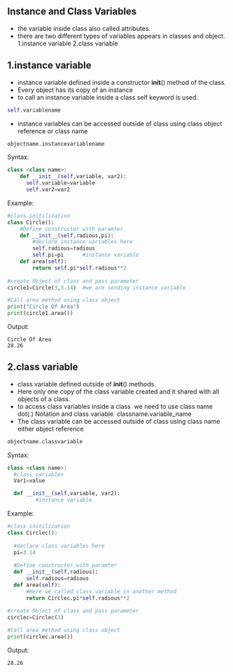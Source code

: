## Instance and Class Variables
- the variable inside class also called attributes.
- there are two different types of variables appears in classes and object.
 1.instance variable
 2.class variable

## 1.instance variable
- instance variable defined inside a constructor __init__() method of the class.
- Every object has its copy of an instance
- to call an instance variable inside a class self keyword is used.
```python
self.variablename
```
- instance variables can be accessed outside of class using class object reference or class name
```python
objectname.instancevariablename
```

Syntax:
```python
class <class name>:
    def __init__(self,variable, var2):
      self.variable=variable
      self.var2=var2
```

Example:
```python
#class initilization
class Circle():
    #Define constructor with paramter
    def __init__(self,radious,pi):
        #declare instance variables here
        self.radious=radious
        self.pi=pi      #instance variable
    def area(self):
        return self.pi*self.radious**2
        
#create Object of class and pass parameter
circle1=Circle(3,3.14)  #we are sending instance variable

#Call area method using class object
print("Circle Of Area")
print(circle1.area())
```
Output:
```
Circle Of Area
28.26
```

## 2.class variable
- class variable defined outside of __init__() methods.
- Here only one copy of the class variable created and it shared with all objects of a class.
- to access class variables inside a class  we need to use class name dot(.) Notation and class variable 
classname.variable_name
- The class variable can be accessed outside of class using class name either object reference
```python
objectname.classvariable
```

Syntax:
```python
class <class name>:
  #class variables
  Var1=value

  def __init__(self,variable, var2):
         #instance variable
```

Example:
```python
#class initilization
class Circlec():
  
  #declare class variables here
  pi=3.14   
  
  #Define constructor with paramter
  def __init__(self,radious):
      self.radious=radious
  def area(self):
      #Here we called class variable in another method
      return Circlec.pi*self.radious**2 
      
#create Object of class and pass parameter
circlec=Circlec(3)

#Call area method using class object
print(circlec.area())
```
Output:
```
28.26
```
